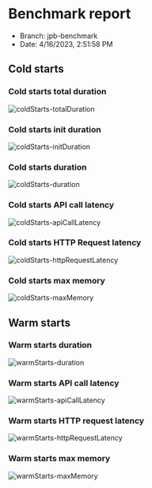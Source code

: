 
# Benchmark report

- Branch: jpb-benchmark
- Date: 4/16/2023, 2:51:58 PM

## Cold starts

### Cold starts total duration
![coldStarts-totalDuration](./coldStarts-totalDuration.png)

### Cold starts init duration
![coldStarts-initDuration](./coldStarts-initDuration.png)

### Cold starts duration
![coldStarts-duration](./coldStarts-duration.png)

### Cold starts API call latency
![coldStarts-apiCallLatency](./coldStarts-apiCallLatency.png)

### Cold starts HTTP Request latency
![coldStarts-httpRequestLatency](./coldStarts-httpRequestLatency.png)

### Cold starts max memory
![coldStarts-maxMemory](./coldStarts-maxMemory.png)

## Warm starts

### Warm starts duration
![warmStarts-duration](./warmStarts-duration.png)

### Warm starts API call latency
![warmStarts-apiCallLatency](./warmStarts-apiCallLatency.png)


### Warm starts HTTP request latency
![warmStarts-httpRequestLatency](./warmStarts-httpRequestLatency.png)

### Warm starts max memory
![warmStarts-maxMemory](./warmStarts-maxMemory.png)

